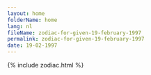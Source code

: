 ```yaml
---
layout: home
folderName: home
lang: nl
fileName: zodiac-for-given-19-february-1997
permalink: zodiac-for-given-19-february-1997
date: 19-02-1997
---
```

{% include zodiac.html %}
